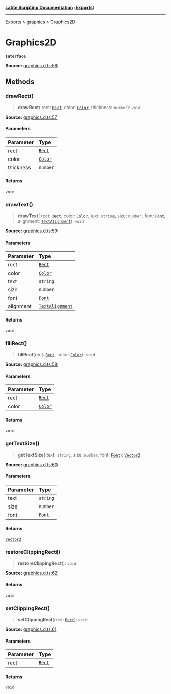 [**Latite Scripting Documentation**](../../README.md) ([**Exports**](../../exports.md))

---

[Exports](../../exports.md) > [graphics](../index.md) > Graphics2D

# Graphics2D

**`Interface`**

**Source:** [graphics.d.ts:56](https://github.com/LatiteScripting/latitescripting.github.io/blob/d4523bf/definitions/graphics.d.ts#L56)

## Methods

### drawRect()

> **drawRect**(
> rect: [`Rect`](../classes/class.Rect.md),
> color: [`Color`](../type-aliases/type-alias.Color.md),
> thickness: `number`): `void`

**Source:** [graphics.d.ts:57](https://github.com/LatiteScripting/latitescripting.github.io/blob/d4523bf/definitions/graphics.d.ts#L57)

#### Parameters

| Parameter | Type                                           |
| :-------- | :--------------------------------------------- |
| rect      | [`Rect`](../classes/class.Rect.md)             |
| color     | [`Color`](../type-aliases/type-alias.Color.md) |
| thickness | `number`                                       |

#### Returns

`void`

### drawText()

> **drawText**(
> rect: [`Rect`](../classes/class.Rect.md),
> color: [`Color`](../type-aliases/type-alias.Color.md),
> text: `string`,
> size: `number`,
> font: [`Font`](../enumerations/enumeration.Font.md),
> alignment: [`TextAlignment`](../enumerations/enumeration.TextAlignment.md)): `void`

**Source:** [graphics.d.ts:59](https://github.com/LatiteScripting/latitescripting.github.io/blob/d4523bf/definitions/graphics.d.ts#L59)

#### Parameters

| Parameter | Type                                                            |
| :-------- | :-------------------------------------------------------------- |
| rect      | [`Rect`](../classes/class.Rect.md)                              |
| color     | [`Color`](../type-aliases/type-alias.Color.md)                  |
| text      | `string`                                                        |
| size      | `number`                                                        |
| font      | [`Font`](../enumerations/enumeration.Font.md)                   |
| alignment | [`TextAlignment`](../enumerations/enumeration.TextAlignment.md) |

#### Returns

`void`

### fillRect()

> **fillRect**(rect: [`Rect`](../classes/class.Rect.md), color: [`Color`](../type-aliases/type-alias.Color.md)): `void`

**Source:** [graphics.d.ts:58](https://github.com/LatiteScripting/latitescripting.github.io/blob/d4523bf/definitions/graphics.d.ts#L58)

#### Parameters

| Parameter | Type                                           |
| :-------- | :--------------------------------------------- |
| rect      | [`Rect`](../classes/class.Rect.md)             |
| color     | [`Color`](../type-aliases/type-alias.Color.md) |

#### Returns

`void`

### getTextSize()

> **getTextSize**(
> text: `string`,
> size: `number`,
> font: [`Font`](../enumerations/enumeration.Font.md)): [`Vector2`](../classes/class.Vector2.md)

**Source:** [graphics.d.ts:60](https://github.com/LatiteScripting/latitescripting.github.io/blob/d4523bf/definitions/graphics.d.ts#L60)

#### Parameters

| Parameter | Type                                          |
| :-------- | :-------------------------------------------- |
| text      | `string`                                      |
| size      | `number`                                      |
| font      | [`Font`](../enumerations/enumeration.Font.md) |

#### Returns

[`Vector2`](../classes/class.Vector2.md)

### restoreClippingRect()

> **restoreClippingRect**(): `void`

**Source:** [graphics.d.ts:62](https://github.com/LatiteScripting/latitescripting.github.io/blob/d4523bf/definitions/graphics.d.ts#L62)

#### Returns

`void`

### setClippingRect()

> **setClippingRect**(rect: [`Rect`](../classes/class.Rect.md)): `void`

**Source:** [graphics.d.ts:61](https://github.com/LatiteScripting/latitescripting.github.io/blob/d4523bf/definitions/graphics.d.ts#L61)

#### Parameters

| Parameter | Type                               |
| :-------- | :--------------------------------- |
| rect      | [`Rect`](../classes/class.Rect.md) |

#### Returns

`void`
